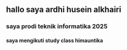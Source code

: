 ## hallo saya ardhi husein alkhairi
### saya prodi teknik informatika 2025
#### saya mengikuti study class himauntika 